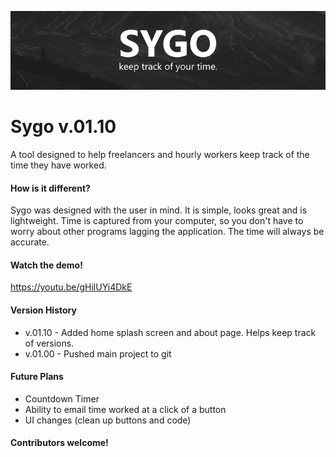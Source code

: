 ![Sygo](https://raw.githubusercontent.com/HarrisonPortwood/sygo/master/sygowrap.png "Sygo. Keep track of your time.")
# Sygo v.01.10
A tool designed to help freelancers and hourly workers keep track of the time they have worked.
#### How is it different?
Sygo was designed with the user in mind. It is simple, looks great and is lightweight. Time is captured from your computer, so you don't have to worry about other programs lagging the application. The time will always be accurate.

#### Watch the demo!
https://youtu.be/gHilUYi4DkE

#### Version History
- v.01.10 - Added home splash screen and about page. Helps keep track of versions.
- v.01.00 - Pushed main project to git

#### Future Plans
- Countdown Timer
- Ability to email time worked at a click of a button
- UI changes (clean up buttons and code)
#### Contributors welcome!
